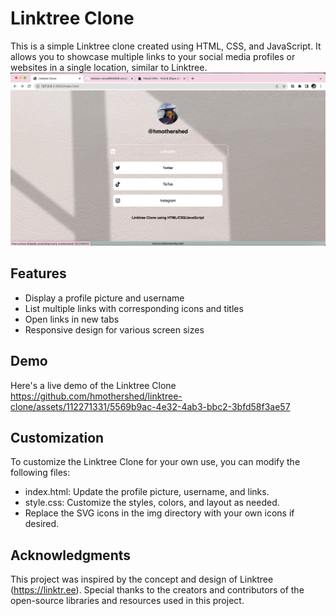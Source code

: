 # Linktree Clone
This is a simple Linktree clone created using HTML, CSS, and JavaScript. It allows you to showcase multiple links to your social media profiles or websites in a single location, similar to Linktree.
![Linktree Clone Screenshot](screenshot.png)

## Features

- Display a profile picture and username
- List multiple links with corresponding icons and titles
- Open links in new tabs
- Responsive design for various screen sizes

## Demo
Here's a live demo of the Linktree Clone
https://github.com/hmothershed/linktree-clone/assets/112271331/5569b9ac-4e32-4ab3-bbc2-3bfd58f3ae57



## Customization
To customize the Linktree Clone for your own use, you can modify the following files:

- index.html: Update the profile picture, username, and links.
- style.css: Customize the styles, colors, and layout as needed.
- Replace the SVG icons in the img directory with your own icons if desired.

## Acknowledgments
This project was inspired by the concept and design of Linktree (https://linktr.ee). Special thanks to the creators and contributors of the open-source libraries and resources used in this project.
